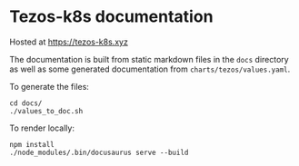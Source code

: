 # Tezos-k8s documentation

Hosted at https://tezos-k8s.xyz

The documentation is built from static markdown files in the `docs` directory as well as some generated documentation from `charts/tezos/values.yaml`.

To generate the files:

```
cd docs/
./values_to_doc.sh
```

To render locally:

```
npm install
./node_modules/.bin/docusaurus serve --build
```
